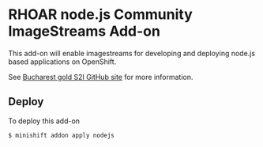 # RHOAR node.js Community ImageStreams Add-on

This add-on will enable imagestreams for developing and deploying node.js based applications on OpenShift. 

See [Bucharest gold S2I GitHub site](https://github.com/bucharest-gold/centos7-s2i-nodejs) for more information.


## Deploy

To deploy this add-on

```
$ minishift addon apply nodejs
```

